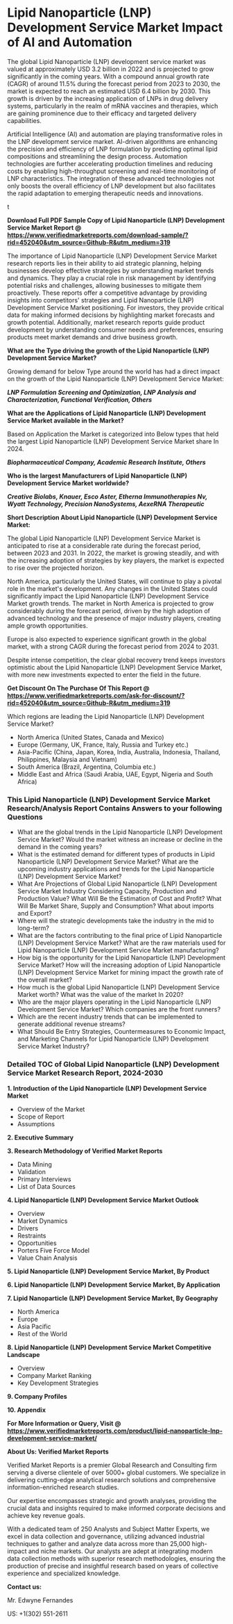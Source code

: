 <meta name="title" content="Global Lipid Nanoparticle (LNP) Development Service Market Impact of AI and Automation"><meta name="description" content="The global Lipid Nanoparticle (LNP) development service market was valued at approximately USD 3.2 billion in 2022 and is projected to grow significantly in the coming"><meta name="title" content="Lipid Nanoparticle (LNP) Development Service Market Size, Share, Scope, Trends, Growth, Opportunities, Analysis, Forecast"><h1>Lipid Nanoparticle (LNP) Development Service Market Impact of AI and Automation</h1><p>The global Lipid Nanoparticle (LNP) development service market was valued at approximately USD 3.2 billion in 2022 and is projected to grow significantly in the coming years. With a compound annual growth rate (CAGR) of around 11.5% during the forecast period from 2023 to 2030, the market is expected to reach an estimated USD 6.4 billion by 2030. This growth is driven by the increasing application of LNPs in drug delivery systems, particularly in the realm of mRNA vaccines and therapies, which are gaining prominence due to their efficacy and targeted delivery capabilities.</p><p>Artificial Intelligence (AI) and automation are playing transformative roles in the LNP development service market. AI-driven algorithms are enhancing the precision and efficiency of LNP formulation by predicting optimal lipid compositions and streamlining the design process. Automation technologies are further accelerating production timelines and reducing costs by enabling high-throughput screening and real-time monitoring of LNP characteristics. The integration of these advanced technologies not only boosts the overall efficiency of LNP development but also facilitates the rapid adaptation to emerging therapeutic needs and innovations.</p>t</p><p id="" class=""><strong>Download Full PDF Sample Copy of Lipid Nanoparticle (LNP) Development Service Market Report @ <a href="https://www.verifiedmarketreports.com/download-sample/?rid=452040&utm_source=Github-R&utm_medium=319" target="_blank">https://www.verifiedmarketreports.com/download-sample/?rid=452040&utm_source=Github-R&utm_medium=319</a></strong></p><p>The importance of&nbsp;Lipid Nanoparticle (LNP) Development Service Market research reports lies in their ability to aid strategic planning, helping businesses develop effective strategies by understanding market trends and dynamics. They play a crucial role in risk management by identifying potential risks and challenges, allowing businesses to mitigate them proactively. These reports offer a competitive advantage by providing insights into competitors' strategies and Lipid Nanoparticle (LNP) Development Service Market positioning. For investors, they provide critical data for making informed decisions by highlighting market forecasts and growth potential. Additionally, market research reports guide product development by understanding consumer needs and preferences, ensuring products meet market demands and drive business growth.</p><p><strong>What are the&nbsp;Type driving the growth of the Lipid Nanoparticle (LNP) Development Service Market?</strong></p><p id="" class="">Growing demand for below Type around the world has had a direct impact on the growth of the Lipid Nanoparticle (LNP) Development Service Market:</p><em><strong>LNP Formulation Screening and Optimization, LNP Analysis and Characterization, Functional Verification, Others</strong></em></p><strong>What are the&nbsp;Applications&nbsp;of Lipid Nanoparticle (LNP) Development Service Market available in the Market?</strong></p><p id="" class="">Based on Application the Market is categorized into Below types that held the largest Lipid Nanoparticle (LNP) Development Service Market share In 2024.</p><em><strong>Biopharmaceutical Company, Academic Research Institute, Others</strong></em></p><strong>Who is the largest Manufacturers of Lipid Nanoparticle (LNP) Development Service Market worldwide?</strong></p><p><em><strong>Creative Biolabs, Knauer, Esco Aster, Etherna Immunotherapies Nv, Wyatt Technology, Precision NanoSystems, AexeRNA Therapeutic</strong></em></p><p id="" class=""><strong>Short Description About Lipid Nanoparticle (LNP) Development Service Market:</strong></p><p>The global Lipid Nanoparticle (LNP) Development Service Market is anticipated to rise at a considerable rate during the forecast period, between 2023 and 2031. In 2022, the market is growing steadily, and with the increasing adoption of strategies by key players, the market is expected to rise over the projected horizon.</p><p>North America, particularly the United States, will continue to play a pivotal role in the market's development. Any changes in the United States could significantly impact the Lipid Nanoparticle (LNP) Development Service Market growth trends. The market in North America is projected to grow considerably during the forecast period, driven by the high adoption of advanced technology and the presence of major industry players, creating ample growth opportunities.</p><p>Europe is also expected to experience significant growth in the global market, with a strong CAGR during the forecast period from 2024 to 2031.</p><p>Despite intense competition, the clear global recovery trend keeps investors optimistic about the Lipid Nanoparticle (LNP) Development Service Market, with more new investments expected to enter the field in the future.</p><p id="" class=""><strong>Get Discount On The Purchase Of This Report @ <a href="https://www.verifiedmarketreports.com/ask-for-discount/?rid=452040&utm_source=Github-R&utm_medium=319" target="_blank">https://www.verifiedmarketreports.com/ask-for-discount/?rid=452040&utm_source=Github-R&utm_medium=319</a></strong></p>Which regions are leading the Lipid Nanoparticle (LNP) Development Service Market?</p><ul><li>North America (United States, Canada and Mexico)</li><li>Europe (Germany, UK, France, Italy, Russia and Turkey etc.)</li><li>Asia-Pacific (China, Japan, Korea, India, Australia, Indonesia, Thailand, Philippines, Malaysia and Vietnam)</li><li>South America (Brazil, Argentina, Columbia etc.)</li><li>Middle East and Africa (Saudi Arabia, UAE, Egypt, Nigeria and South Africa)</li></ul><h3 id="" class="">This Lipid Nanoparticle (LNP) Development Service Market Research/Analysis Report Contains Answers to your following Questions</h3><ul><li>What are the global trends in the Lipid Nanoparticle (LNP) Development Service Market? Would the market witness an increase or decline in the demand in the coming years?</li><li>What is the estimated demand for different types of products in Lipid Nanoparticle (LNP) Development Service Market? What are the upcoming industry applications and trends for the Lipid Nanoparticle (LNP) Development Service Market?</li><li>What Are Projections of Global Lipid Nanoparticle (LNP) Development Service Market Industry Considering Capacity, Production and Production Value? What Will Be the Estimation of Cost and Profit? What Will Be Market Share, Supply and Consumption? What about imports and Export?</li><li>Where will the strategic developments take the industry in the mid to long-term?</li><li>What are the factors contributing to the final price of Lipid Nanoparticle (LNP) Development Service Market? What are the raw materials used for Lipid Nanoparticle (LNP) Development Service Market manufacturing?</li><li>How big is the opportunity for the Lipid Nanoparticle (LNP) Development Service Market? How will the increasing adoption of Lipid Nanoparticle (LNP) Development Service Market for mining impact the growth rate of the overall market?</li><li>How much is the global Lipid Nanoparticle (LNP) Development Service Market worth? What was the value of the market In 2020?</li><li>Who are the major players operating in the Lipid Nanoparticle (LNP) Development Service Market? Which companies are the front runners?</li><li>Which are the recent industry trends that can be implemented to generate additional revenue streams?</li><li>What Should Be Entry Strategies, Countermeasures to Economic Impact, and Marketing Channels for Lipid Nanoparticle (LNP) Development Service Market Industry?</li></ul><h3 id="" class="">Detailed TOC of Global Lipid Nanoparticle (LNP) Development Service Market Research Report, 2024-2030</h3><p id="" class=""><strong>1. Introduction of the Lipid Nanoparticle (LNP) Development Service Market</strong></p><ul><li>Overview of the Market</li><li>Scope of Report</li><li>Assumptions</li></ul><p id="" class=""><strong>2. Executive Summary</strong></p><p id="" class=""><strong>3. Research Methodology of Verified Market Reports</strong></p><ul><li>Data Mining</li><li>Validation</li><li>Primary Interviews</li><li>List of Data Sources</li></ul><p id="" class=""><strong>4. Lipid Nanoparticle (LNP) Development Service Market Outlook</strong></p><ul><li>Overview</li><li>Market Dynamics</li><li>Drivers</li><li>Restraints</li><li>Opportunities</li><li>Porters Five Force Model</li><li>Value Chain Analysis</li></ul><p id="" class=""><strong>5. Lipid Nanoparticle (LNP) Development Service Market, By Product</strong></p><p id="" class=""><strong>6. Lipid Nanoparticle (LNP) Development Service Market, By Application</strong></p><p id="" class=""><strong>7. Lipid Nanoparticle (LNP) Development Service Market, By Geography</strong></p><ul><li>North America</li><li>Europe</li><li>Asia Pacific</li><li>Rest of the World</li></ul><p id="" class=""><strong>8. Lipid Nanoparticle (LNP) Development Service Market Competitive Landscape</strong></p><ul><li>Overview</li><li>Company Market Ranking</li><li>Key Development Strategies</li></ul><p id="" class=""><strong>9. Company Profiles</strong></p><p id="" class=""><strong>10. Appendix</strong></p><p id="" class=""><strong>For More Information or Query, Visit @ <a href="https://www.verifiedmarketreports.com/product/lipid-nanoparticle-lnp-development-service-market/" target="_blank">https://www.verifiedmarketreports.com/product/lipid-nanoparticle-lnp-development-service-market/</a></strong></p><p id="" class=""><strong>About Us: Verified Market Reports</strong></p><p id="" class="">Verified Market Reports is a premier Global Research and Consulting firm serving a diverse clientele of over 5000+ global customers. We specialize in delivering cutting-edge analytical research solutions and comprehensive information-enriched research studies.</p><p id="" class="">Our expertise encompasses strategic and growth analyses, providing the crucial data and insights required to make informed corporate decisions and achieve key revenue goals.</p><p id="" class="">With a dedicated team of 250 Analysts and Subject Matter Experts, we excel in data collection and governance, utilizing advanced industrial techniques to gather and analyze data across more than 25,000 high-impact and niche markets. Our analysts are adept at integrating modern data collection methods with superior research methodologies, ensuring the production of precise and insightful research based on years of collective experience and specialized knowledge.</p><p id="" class=""><strong>Contact us:</strong></p><p id="" class="">Mr. Edwyne Fernandes</p><p id="" class="">US: +1(302) 551-2611</p>